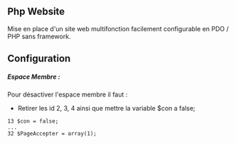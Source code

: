 ## Php Website
Mise en place d'un site web multifonction facilement configurable en PDO / PHP sans framework.

## Configuration
##### Espace Membre :
Pour désactiver l'espace membre il faut :
- Retirer les id 2, 3, 4 ainsi que mettre la variable $con a false;
```
13 $con = false;
...
32 $PageAccepter = array(1);
```